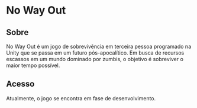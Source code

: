 # No Way Out

## Sobre

No Way Out é um jogo de sobrevivência em terceira pessoa programado na Unity que se passa em um futuro pós-apocalítico. Em busca de recursos escassos em um mundo dominado por zumbis, o objetivo é sobreviver o maior tempo possível.

## Acesso

Atualmente, o jogo se encontra em fase de desenvolvimento.
